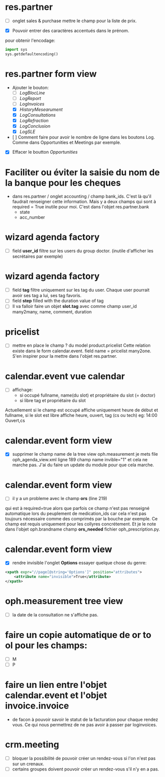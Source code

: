 # res.partner
-[ ] onglet sales & purchase mettre le champ pour la liste de prix.

-[X] Pouvoir entrer des caractères accentués dans le prénom.

pour obtenir l'encodage:

```python
import sys
sys.getdefaultencoding()
```
# res.partner form view

- Ajouter le bouton:
	- [ ] *LogBlocLine*
	- [ ] *LogReport*
	- [ ] *LogInvoices*
	- [x] *HistoryMesearument*
	- [x] *LogConsultations*
	- [x] *LogRefraction*
	- [x] *LogConclusion*
	- [X] *LogSLE*
	
- [ ] Comment faire pour avoir le nombre de ligne dans les boutons Log. Comme dans Opportunities et Meetings par exemple.

- [x] Effacer le boutton *Opportunities*

# Faciliter ou éviter la saisie du nom de la banque pour les cheques
- dans res.partner / onglet accounting / champ bank_ids. C'est là qu'il faudrait renseigner cette information. Mais y a deux champs qui sont à required = True inutile pour moi.
C'est dans l'objet res.partner.bank 
	- state
	- acc_number

# wizard agenda factory 
- [ ]  field **user_id** filtre sur les users du group doctor. (inutile d'afficher les secrétaires par exemple)

# wizard agenda factory 
- [ ] field **tag** filtre uniquement sur les tag du user. Chaque user pourrait avoir ses tag a lui, ses tag favoris.
- [ ] field **step** filled with the duration value of tag
- [ ] Il va falloir faire un objet **slot.tag** avec comme champ user_id many2many, name, comment, duration

# pricelist
- [ ] mettre en place le champ ? du model product.pricelist
Cette relation existe dans le form calendar.event. field name = pricelist many2one. S'en inspirer pour la mettre dans l'objet res.partner.

# calendar.event vue calendar
- [ ] affichage:
	* si occupé  fullname, name(du slot) et propriétaire du slot (= doctor) 
	* si libre	 tag et propriétaire du slot
	
Actuellement si le champ est occupé affiche uniquement heure de début et fullname, si le slot est libre affiche heure, ouvert, tag (cs ou tech) eg: 14:00 Ouvert,cs 

# calendar.event form view
-[x] supprimer le champ name de la tree view oph.measurement
je mets file oph_agenda_view.xml ligne 189 champ name invible="1" et cela ne marche pas.
J'ai du faire un update du module pour que cela marche.

# calendar.event form view
- [ ] il y a un probleme avec le champ **ors** (line 219) 

qui est à required=true alors que parfois ce champ n'est pas renseigné automatique lors du peuplement de medication_ids car cela n'est pas toujours nécessaire comme des comprimés par la bouche par exemple. Ce champ est requis uniquement pour les collyres concrétement. Et je le note dans l'objet oph.brandname champ **ors_needed** fichier oph_prescription.py.

# calendar.event form view
- [X] rendre invisible l'onglet **Options**
essayer quelque chose du genre:
```xml
<xpath expr="//page[@string='Options']" position="attributes">
   	<attribute name="invisible">True</attribute>
</xpath>              
```

# oph.measurement tree view
- [ ] la date de la consultation ne s'affiche pas.

# faire un copie automatique de or to ol pour les champs:
- [ ] M
- [ ] P

# faire un lien entre l'objet calendar.event et l'objet invoice.invoice
- de facon à pouvoir savoir le statut de la facturation pour chaque rendez vous. Ce qui nous permettrez de ne pas avoir à passer par loginvoices.

# crm.meeting
- [ ] bloquer la possibilité de pouvoir créer un rendez-vous si l'on n'est pas sur un crenaux.
- [ ] certains groupes doivent pouvoir créer un rendez-vous s'il n'y en a pas.
